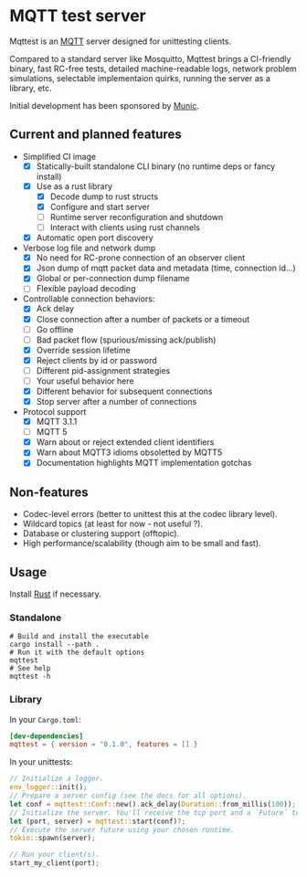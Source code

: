 # MQTT test server

Mqttest is an [MQTT](https://mqtt.org/) server designed for unittesting clients.

Compared to a standard server like Mosquitto, Mqttest brings a CI-friendly binary, fast RC-free
tests, detailed machine-readable logs, network problem simulations, selectable implementaion quirks,
running the server as a library, etc.

Initial development has been sponsored by [Munic](https://munic.io/).

## Current and planned features

- Simplified CI image
  - [x] Statically-built standalone CLI binary (no runtime deps or fancy install)
  - [x] Use as a rust library
    - [x] Decode dump to rust structs
    - [x] Configure and start server
    - [ ] Runtime server reconfiguration and shutdown
    - [ ] Interact with clients using rust channels
  - [x] Automatic open port discovery
- Verbose log file and network dump
  - [x] No need for RC-prone connection of an observer client
  - [x] Json dump of mqtt packet data and metadata (time, connection id...)
  - [x] Global or per-connection dump filename
  - [ ] Flexible payload decoding
- Controllable connection behaviors:
  - [x] Ack delay
  - [x] Close connection after a number of packets or a timeout
  - [ ] Go offline
  - [ ] Bad packet flow (spurious/missing ack/publish)
  - [x] Override session lifetime
  - [x] Reject clients by id or password
  - [ ] Different pid-assignment strategies
  - [ ] Your useful behavior here
  - [x] Different behavior for subsequent connections
  - [x] Stop server after a number of connections
- Protocol support
  - [x] MQTT 3.1.1
  - [ ] MQTT 5
  - [x] Warn about or reject extended client identifiers
  - [x] Warn about MQTT3 idioms obsoletted by MQTT5
  - [x] Documentation highlights MQTT implementation gotchas

## Non-features

* Codec-level errors (better to unittest this at the codec library level).
* Wildcard topics (at least for now - not useful ?).
* Database or clustering support (offtopic).
* High performance/scalability (though aim to be small and fast).

## Usage

Install [Rust](https://rust-lang.org/) if necessary.

### Standalone

```shell
# Build and install the executable
cargo install --path .
# Run it with the default options
mqttest
# See help
mqttest -h
```

### Library

In your `Cargo.toml`:

```toml
[dev-dependencies]
mqttest = { version = "0.1.0", features = [] }
```

In your unittests:

```rust
// Initialize a logger.
env_logger::init();
// Prepare a server config (see the docs for all options).
let conf = mqttest::Conf::new().ack_delay(Duration::from_millis(100));
// Initialize the server. You'll receive the tcp port and a `Future` to execute the server.
let (port, server) = mqttest::start(conf)?;
// Execute the server future using your chosen runtime.
tokio::spawn(server);

// Run your client(s).
start_my_client(port);
```
